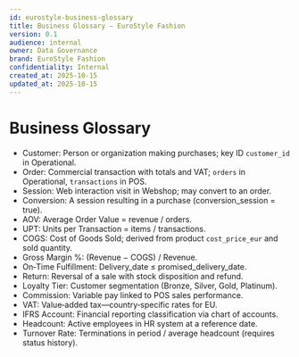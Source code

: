 ```yaml
---
id: eurostyle-business-glossary
title: Business Glossary – EuroStyle Fashion
version: 0.1
audience: internal
owner: Data Governance
brand: EuroStyle Fashion
confidentiality: Internal
created_at: 2025-10-15
updated_at: 2025-10-15
---
```


# Business Glossary

- Customer: Person or organization making purchases; key ID `customer_id` in Operational.
- Order: Commercial transaction with totals and VAT; `orders` in Operational, `transactions` in POS.
- Session: Web interaction visit in Webshop; may convert to an order.
- Conversion: A session resulting in a purchase (conversion_session = true).
- AOV: Average Order Value = revenue / orders.
- UPT: Units per Transaction = items / transactions.
- COGS: Cost of Goods Sold; derived from product `cost_price_eur` and sold quantity.
- Gross Margin %: (Revenue − COGS) / Revenue.
- On‑Time Fulfillment: Delivery_date ≤ promised_delivery_date.
- Return: Reversal of a sale with stock disposition and refund.
- Loyalty Tier: Customer segmentation (Bronze, Silver, Gold, Platinum).
- Commission: Variable pay linked to POS sales performance.
- VAT: Value‑added tax—country‑specific rates for EU.
- IFRS Account: Financial reporting classification via chart of accounts.
- Headcount: Active employees in HR system at a reference date.
- Turnover Rate: Terminations in period / average headcount (requires status history).
